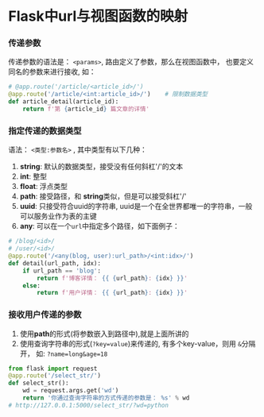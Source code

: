 # Flask中url与视图函数的映射

### 传递参数

传递参数的语法是： `<params>`, 路由定义了参数，那么在视图函数中， 也要定义同名的参数来进行接收, 如：

```python
# @app.route('/article/<article_id>/')
@app.route('/article/<int:article_id>/')    # 限制数据类型
def article_detail(article_id):
    return f'第 {article_id} 篇文章的详情'
```

### 指定传递的数据类型

语法： `<类型:参数名>` , 其中类型有以下几种：

1. **string**: 默认的数据类型，接受没有任何斜杠'/'的文本
2. **int**: 整型
3. **float**: 浮点类型
4. **path**: 接受路径，和 **string**类似，但是可以接受斜杠'/'
5. **uuid**: 只接受符合uuid的字符串, uuid是一个在全世界都唯一的字符串，一般可以服务业作为表的主键
6. **any**: 可以在一个`url`中指定多个路径，如下面例子：

```python
# /blog/<id>/
# /user/<id>/
@app.route('/<any(blog, user):url_path>/<int:idx>/')
def detail(url_path, idx):
    if url_path == 'blog':
        return f'博客详情： {{ {url_path}: {idx} }}'
    else:
        return f'用户详情： {{ {url_path}: {idx} }}'
```

### 接收用户传递的参数

1. 使用**path**的形式(将参数嵌入到路径中),就是上面所讲的
2. 使用查询字符串的形式(`?key=value`)来传递的, 有多个key-value，则用 `&`分隔开， 如: `?name=long&age=18`

```python
from flask import request
@app.route('/select_str/')
def select_str():
    wd = request.args.get('wd')
    return '你通过查询字符串的方式传递的参数是： %s' % wd
# http://127.0.0.1:5000/select_str/?wd=python
```
